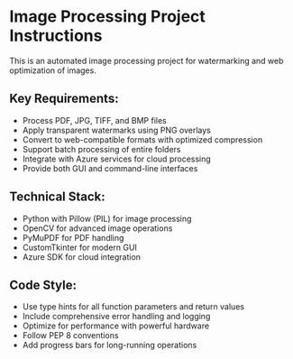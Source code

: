 <!-- Use this file to provide workspace-specific custom instructions to Copilot. For more details, visit https://code.visualstudio.com/docs/copilot/copilot-customization#_use-a-githubcopilotinstructionsmd-file -->

# Image Processing Project Instructions

This is an automated image processing project for watermarking and web optimization of images.

## Key Requirements:
- Process PDF, JPG, TIFF, and BMP files
- Apply transparent watermarks using PNG overlays
- Convert to web-compatible formats with optimized compression
- Support batch processing of entire folders
- Integrate with Azure services for cloud processing
- Provide both GUI and command-line interfaces

## Technical Stack:
- Python with Pillow (PIL) for image processing
- OpenCV for advanced image operations
- PyMuPDF for PDF handling
- CustomTkinter for modern GUI
- Azure SDK for cloud integration

## Code Style:
- Use type hints for all function parameters and return values
- Include comprehensive error handling and logging
- Optimize for performance with powerful hardware
- Follow PEP 8 conventions
- Add progress bars for long-running operations
